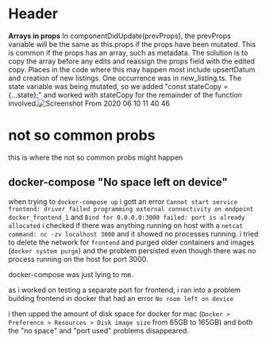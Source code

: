 <!-- TITLE: Common Problems -->
<!-- SUBTITLE: Some common problems I deal with regularly that I always seem to forget the solution to -->

# Header
**Arrays in props** In componentDidUpdate(prevProps), the prevProps variable will be the same as this.props if the props have been mutated. This is common if the props has an array, such as metadata. The solution is to copy the array before any edits and reassign the props field with the edited copy. Places in the code where this may happen most include upsertDatum and creation of new listings. One occurrence was in new_listing.ts. The state variable was being mutated, so we added "const stateCopy = {...state};" and worked with stateCopy for the remainder of the function involved.![Screenshot From 2020 06 10 11 40 46](/uploads/screenshot-from-2020-06-10-11-40-46.png "Screenshot From 2020 06 10 11 40 46")

# not so common probs
this is where the not so common probs might happen

## docker-compose "No space left on device"
when trying to `docker-compose up` i gott an error `Cannot start service frontend: driver failed programming external connectivity on endpoint docker_frontend_1` and `Bind for 0.0.0.0:3000 failed: port is already allocated`
i checked if there was anything running on host with a `netcat command: nc -zv localhost 3000`  and it showed no processes running.
i tried to delete the network for `frontend` and purged older containers and images (`docker system purge`) and the problem persisted even though there was no process running on the host for port 3000.

docker-compose was just lying to me.

as i worked on testing a separate port for frontend, i ran into a problem building frontend in docker that had an error `No room left on device`

i then upped the amount of disk space for docker for mac (`Docker > Preference > Resources > Disk image size` from 65GB to 165GB) and both the "no space" and "port used" problems disappeared.